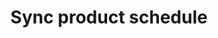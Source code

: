 ---
title: "Sync product schedule"
name: "sourcemeta_sageone"
key: "cron_get_products_schedule"
description: "Basic format is &quot;MM HH * * *&quot;"
user_friendly_description: "When changes are made in Sage Business Cloud Accounting, we can set an hourly time to check for changes. This can be set for which ever minute on the hour best suits your workflow."
default: "x 00 * * * *"
values: []
tags: [sourcemeta,sageone,sage-business-cloud-accounting]
type: "meta"
process: "products"
headless: true
---